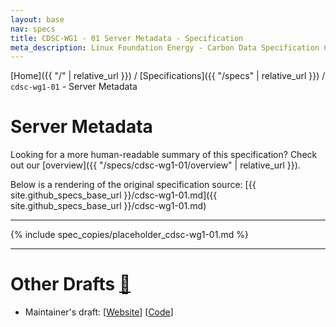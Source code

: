 ```yaml
---
layout: base
nav: specs
title: CDSC-WG1 - 01 Server Metadata - Specification
meta_description: Linux Foundation Energy - Carbon Data Specification Consortium (CDSC) - Connectivity Working Group (WG1) - Specifications - cdsc-wg1-01 - Server Metadata
---
```

[Home]({{ "/" | relative_url }}) / [Specifications]({{ "/specs" | relative_url }}) / `cdsc-wg1-01` - Server Metadata

# Server Metadata

Looking for a more human-readable summary of this specification? Check out our [overview]({{ "/specs/cdsc-wg1-01/overview" | relative_url }}).

Below is a rendering of the original specification source: [{{ site.github_specs_base_url }}/cdsc-wg1-01.md]({{ site.github_specs_base_url }}/cdsc-wg1-01.md)

---

{% include spec_copies/placeholder_cdsc-wg1-01.md %}

---

# Other Drafts <a id="other-drafts" href="#other-drafts" class="permalink">🔗</a>

* Maintainer's draft: [[Website](https://daniel-utilityapi.github.io/Connectivity/specs/cdsc-wg1-01)] [[Code](https://github.com/daniel-utilityapi/Connectivity/blob/main/specifications/cdsc-wg1-01.md)]


